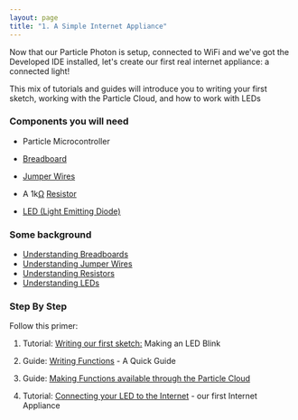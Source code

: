 ```yaml
---
layout: page
title: "1. A Simple Internet Appliance"
---
```


Now that our Particle Photon is setup, connected to WiFi and we've got the Developed IDE installed, let's create our first real internet appliance: a connected light!

This mix of tutorials and guides will introduce you to writing your first sketch, working with the Particle Cloud, and how to work with LEDs


### Components you will need

* Particle Microcontroller 

* [Breadboard]({{site.baseurl}}/1-a-simple-internet-appliance/breadboards)

* [Jumper Wires]({{site.baseurl}}/1-a-simple-internet-appliance/jumpers)

* A 1k[Ω](http://en.wikipedia.org/wiki/Omega) [Resistor]({{site.baseurl}}/1-a-simple-internet-appliance/resistors)

* [LED (Light Emitting Diode)]({{site.baseurl}}/1-a-simple-internet-appliance/leds)

### Some background

* [Understanding Breadboards]({{site.baseurl}}/1-a-simple-internet-appliance/breadboards)
* [Understanding Jumper Wires]({{site.baseurl}}/1-a-simple-internet-appliance/jumpers)
* [Understanding Resistors]({{site.baseurl}}/1-a-simple-internet-appliance/resistors)
* [Understanding LEDs]({{site.baseurl}}/1-a-simple-internet-appliance/leds)


### Step By Step

Follow this primer: 

1. Tutorial: [Writing our first sketch:]({{site.baseurl}}/1-a-simple-internet-appliance/first-sketch) Making an LED Blink

1. Guide: [Writing Functions]({{site.baseurl}}/1-a-simple-internet-appliance/writing-functions) - A Quick Guide 

1. Guide: [Making Functions available through the Particle Cloud]({{site.baseurl}}/1-a-simple-internet-appliance/making-functions-available)

1. Tutorial: [Connecting your LED to the Internet]({{site.baseurl}}/1-a-simple-internet-appliance/iot-led) - our first Internet Appliance 